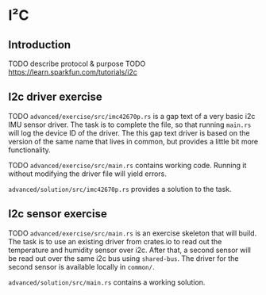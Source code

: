 # I²C

## Introduction

TODO describe protocol & purpose
TODO https://learn.sparkfun.com/tutorials/i2c

## I2c driver exercise

TODO `advanced/exercise/src/imc42670p.rs` is a gap text of a very basic i2c IMU sensor driver. The task is to complete the file, so that running `main.rs` will log the device ID of the driver. The this gap text driver is based on the version of the same name that lives in common, but provides a little bit more functionality.

TODO `advanced/exercise/src/main.rs` contains working code. Running it without modifying the driver file will yield errors. 

`advanced/solution/src/imc42670p.rs` provides a solution to the task. 

## I2c sensor exercise

TODO `advanced/exercise/src/main.rs` is an exercise skeleton that will build. The task is to use an existing driver from crates.io to read out the temperature and humidity sensor over i2c. After that, a second sensor will be read out over the same i2c bus using `shared-bus`. The driver for the second sensor is available locally in `common/`.

`advanced/solution/src/main.rs` contains a working solution.


